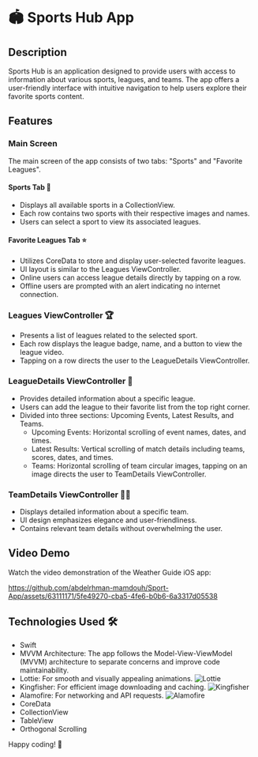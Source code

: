 # 🏟️ Sports Hub App

## Description
Sports Hub is an application designed to provide users with access to information about various sports, leagues, and teams. The app offers a user-friendly interface with intuitive navigation to help users explore their favorite sports content.

## Features

### Main Screen
The main screen of the app consists of two tabs: "Sports" and "Favorite Leagues".

#### Sports Tab 🏀
- Displays all available sports in a CollectionView.
- Each row contains two sports with their respective images and names.
- Users can select a sport to view its associated leagues.

#### Favorite Leagues Tab ⭐
- Utilizes CoreData to store and display user-selected favorite leagues.
- UI layout is similar to the Leagues ViewController.
- Online users can access league details directly by tapping on a row.
- Offline users are prompted with an alert indicating no internet connection.

### Leagues ViewController 🏆
- Presents a list of leagues related to the selected sport.
- Each row displays the league badge, name, and a button to view the league video.
- Tapping on a row directs the user to the LeagueDetails ViewController.

### LeagueDetails ViewController 📅
- Provides detailed information about a specific league.
- Users can add the league to their favorite list from the top right corner.
- Divided into three sections: Upcoming Events, Latest Results, and Teams.
  - Upcoming Events: Horizontal scrolling of event names, dates, and times.
  - Latest Results: Vertical scrolling of match details including teams, scores, dates, and times.
  - Teams: Horizontal scrolling of team circular images, tapping on an image directs the user to TeamDetails ViewController.

### TeamDetails ViewController 🏃‍♂️
- Displays detailed information about a specific team.
- UI design emphasizes elegance and user-friendliness.
- Contains relevant team details without overwhelming the user.

## Video Demo

Watch the video demonstration of the Weather Guide iOS app:

https://github.com/abdelrhman-mamdouh/Sport-App/assets/63111171/5fe49270-cba5-4fe6-b0b6-6a3317d05538

## Technologies Used 🛠️
- Swift
- MVVM Architecture: The app follows the Model-View-ViewModel (MVVM) architecture to separate concerns and improve     code maintainability.
- Lottie: For smooth and visually appealing animations.
  ![Lottie](https://img.shields.io/badge/Lottie-Animations-brightgreen)
- Kingfisher: For efficient image downloading and caching.
  ![Kingfisher](https://img.shields.io/badge/Kingfisher-Image%20Caching-blue)
- Alamofire: For networking and API requests.
  ![Alamofire](https://img.shields.io/badge/Alamofire-Networking-orange)
- CoreData
- CollectionView
- TableView
- Orthogonal Scrolling

Happy coding! 🏀
